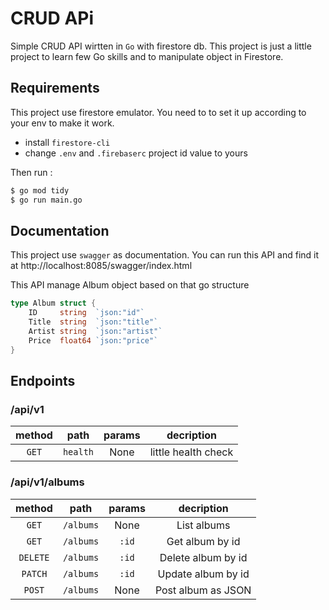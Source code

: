 # CRUD APi

Simple CRUD API wirtten in `Go` with firestore db. This project is just a little project to learn few Go skills and to manipulate object in Firestore.

## Requirements

This project use firestore emulator. You need to to set it up according to your env to make it work.
- install `firestore-cli`
- change `.env` and `.firebaserc` project id value to yours

Then run :

```bash
$ go mod tidy
$ go run main.go
```

## Documentation

This project use `swagger` as documentation. You can run this API and find it at http://localhost:8085/swagger/index.html

This API manage Album object based on that go structure

```go
type Album struct {
	ID     string  `json:"id"`
	Title  string  `json:"title"`
	Artist string  `json:"artist"`
	Price  float64 `json:"price"`
}
```

## Endpoints

### /api/v1

|**method**|**path**|**params**|**decription**|
|:--:|:--:|:--:|:--:|
|`GET`|`health`|None|little health check|

### /api/v1/albums
|**method**|**path**|**params**|**decription**|
|:--:|:--:|:--:|:--:|
|`GET`|`/albums`|None|List albums|
|`GET`|`/albums`|`:id`|Get album by id|
|`DELETE`|`/albums`|`:id`|Delete album by id|
|`PATCH`|`/albums`|`:id`|Update album by id|
|`POST`|`/albums`|None|Post album as JSON|

